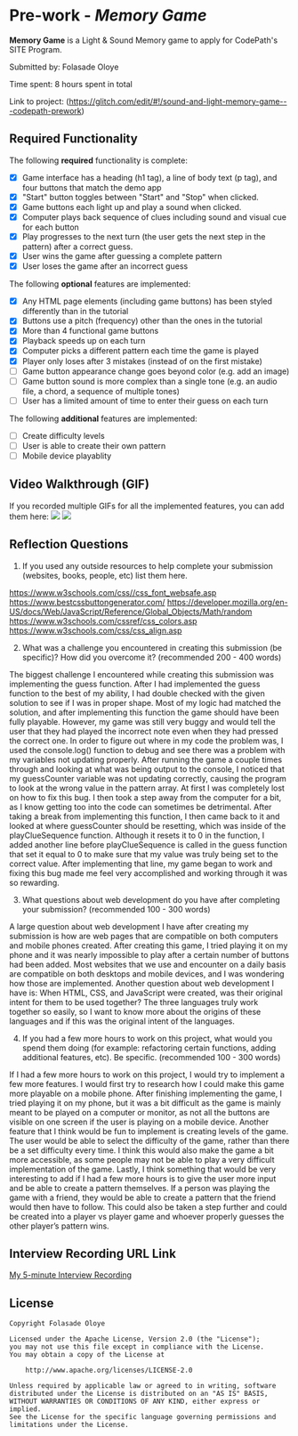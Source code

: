 # Pre-work - *Memory Game*

**Memory Game** is a Light & Sound Memory game to apply for CodePath's SITE Program. 

Submitted by: Folasade Oloye

Time spent: 8 hours spent in total

Link to project: (https://glitch.com/edit/#!/sound-and-light-memory-game---codepath-prework)

## Required Functionality

The following **required** functionality is complete:

* [x] Game interface has a heading (h1 tag), a line of body text (p tag), and four buttons that match the demo app
* [x] "Start" button toggles between "Start" and "Stop" when clicked. 
* [x] Game buttons each light up and play a sound when clicked. 
* [x] Computer plays back sequence of clues including sound and visual cue for each button
* [x] Play progresses to the next turn (the user gets the next step in the pattern) after a correct guess. 
* [x] User wins the game after guessing a complete pattern
* [x] User loses the game after an incorrect guess

The following **optional** features are implemented:

* [x] Any HTML page elements (including game buttons) has been styled differently than in the tutorial
* [x] Buttons use a pitch (frequency) other than the ones in the tutorial
* [x] More than 4 functional game buttons
* [x] Playback speeds up on each turn
* [x] Computer picks a different pattern each time the game is played
* [x] Player only loses after 3 mistakes (instead of on the first mistake)
* [ ] Game button appearance change goes beyond color (e.g. add an image)
* [ ] Game button sound is more complex than a single tone (e.g. an audio file, a chord, a sequence of multiple tones)
* [ ] User has a limited amount of time to enter their guess on each turn

The following **additional** features are implemented:

- [ ] Create difficulty levels
- [ ] User is able to create their own pattern
- [ ] Mobile device playablity

## Video Walkthrough (GIF)

If you recorded multiple GIFs for all the implemented features, you can add them here:
![](https://recordit.co/hAGd5OGIpv)
![](https://recordit.co/AUXCbQpUwY)

## Reflection Questions
1. If you used any outside resources to help complete your submission (websites, books, people, etc) list them here. 

https://www.w3schools.com/css//css_font_websafe.asp
https://www.bestcssbuttongenerator.com/
https://developer.mozilla.org/en-US/docs/Web/JavaScript/Reference/Global_Objects/Math/random
https://www.w3schools.com/cssref/css_colors.asp
https://www.w3schools.com/css/css_align.asp

2. What was a challenge you encountered in creating this submission (be specific)? How did you overcome it? (recommended 200 - 400 words) 

The biggest challenge I encountered while creating this submission was implementing the guess function. After I had implemented the guess function to the best of my ability, I had double checked with the given solution to see if I was in proper shape. Most of my logic had matched the solution, and after implementing this function the game should have been fully playable. However, my game was still very buggy and would tell the user that they had played the incorrect note even when they had pressed the correct one. In order to figure out where in my code the problem was, I used the console.log() function to debug and see there was a problem with my variables not updating properly. After running the game a couple times through and looking at what was being output to the console, I noticed that my guessCounter variable was not updating correctly, causing the program to look at the wrong value in the pattern array. At first I was completely lost on how to fix this bug. I then took a step away from the computer for a bit, as I know getting too into the code can sometimes be detrimental. After taking a break from implementing this function, I then came back to it and looked at where guessCounter should be resetting, which was inside of the playClueSequence function. Although it resets it to 0 in the function, I added another line before playClueSequence is called in the guess function that set it equal to 0 to make sure that my value was truly being set to the correct value. After implementing that line, my game began to work and fixing this bug made me feel very accomplished and working through it was so rewarding.

3. What questions about web development do you have after completing your submission? (recommended 100 - 300 words) 

A large question about web development I have after creating my submission is how are web pages that are compatible on both computers and mobile phones created. After creating this game, I tried playing it on my phone and it was nearly impossible to play after a certain number of buttons had been added. Most websites that we use and encounter on a daily basis are compatible on both desktops and mobile devices, and I was wondering how those are implemented. Another question about web development I have is: When HTML, CSS, and JavaScript were created, was their original intent for them to be used together? The three languages truly work together so easily, so I want to know more about the origins of these languages and if this was the original intent of the languages.

4. If you had a few more hours to work on this project, what would you spend them doing (for example: refactoring certain functions, adding additional features, etc). Be specific. (recommended 100 - 300 words) 

If I had a few more hours to work on this project, I would try to implement a few more features. I would first try to research how I could make this game more playable on a mobile phone. After finishing implementing the game, I tried playing it on my phone, but it was a bit difficult as the game is mainly meant to be played on a computer or monitor, as not all the buttons are visible on one screen if the user is playing on a mobile device. Another feature that I think would be fun to implement is creating levels of the game.  The user would be able to select the difficulty of the game, rather than there be a set difficulty every time. I think this would also make the game a bit more accessible, as some people may not be able to play a very difficult implementation of the game. Lastly, I think something that would be very interesting to add if I had a few more hours is to give the user more input and be able to create a pattern themselves. If a person was playing the game with a friend, they would be able to create a pattern that the friend would then have to follow. This could also be taken a step further and could be created into a player vs player game and whoever properly guesses the other player’s pattern wins.



## Interview Recording URL Link

[My 5-minute Interview Recording](your-link-here)


## License

    Copyright Folasade Oloye

    Licensed under the Apache License, Version 2.0 (the "License");
    you may not use this file except in compliance with the License.
    You may obtain a copy of the License at

        http://www.apache.org/licenses/LICENSE-2.0

    Unless required by applicable law or agreed to in writing, software
    distributed under the License is distributed on an "AS IS" BASIS,
    WITHOUT WARRANTIES OR CONDITIONS OF ANY KIND, either express or implied.
    See the License for the specific language governing permissions and
    limitations under the License.